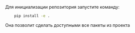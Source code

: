 Для инициализации репозитория запустите команду:

```bash
    pip install -e .
```

Она позволит сделать доступными все пакеты из проекта
